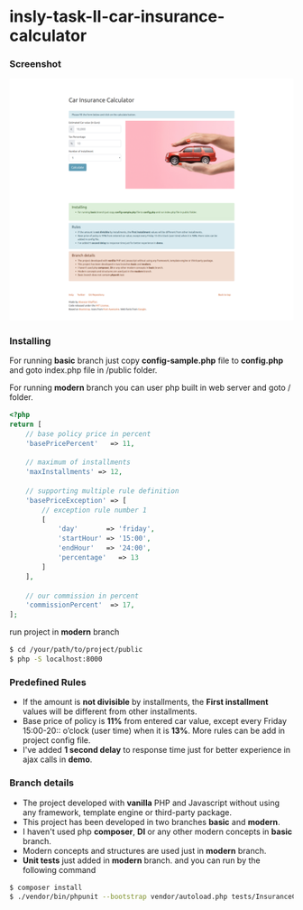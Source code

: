 # insly-task-II-car-insurance-calculator

### Screenshot

![Screenshot](/screenshot.png?raw=true "Screenshot")

### Installing

For running **basic** branch just copy **config-sample.php** file to **config.php** and goto index.php file in /public folder.

For running **modern** branch you can user php built in web server and goto / folder.

```php
<?php
return [
    // base policy price in percent
    'basePricePercent'   => 11,

    // maximum of installments
    'maxInstallments' => 12,

    // supporting multiple rule definition
    'basePriceException' => [
        // exception rule number 1
        [
            'day'       => 'friday',
            'startHour' => '15:00',
            'endHour'   => '24:00',
            'percentage'   => 13
        ]
    ],

    // our commission in percent
    'commissionPercent'  => 17,
];

```
run project in **modern** branch

```bash
$ cd /your/path/to/project/public 
$ php -S localhost:8000 
```

### Predefined Rules

- If the amount is **not divisible** by installments, the **First installment** values will be different from other installments.
- Base price of policy is **11%** from entered car value, except every Friday 15:00-20:: o’clock (user time) when it is **13%**. More rules can be add in project config file.
- I've added **1 second delay** to response time just for better experience in ajax calls in **demo**.

### Branch details

- The project developed with **vanilla** PHP and Javascript without using any framework, template engine or third-party package.
- This project has been developed in two branches **basic** and **modern**.
- I haven't used php **composer**, **DI** or any other modern concepts in **basic** branch.
- Modern concepts and structures are used just in **modern** branch.
- **Unit tests** just added in **modern** branch. and you can run by the following command

```bash
$ composer install
$ ./vendor/bin/phpunit --bootstrap vendor/autoload.php tests/InsuranceCalculatorTest
```

